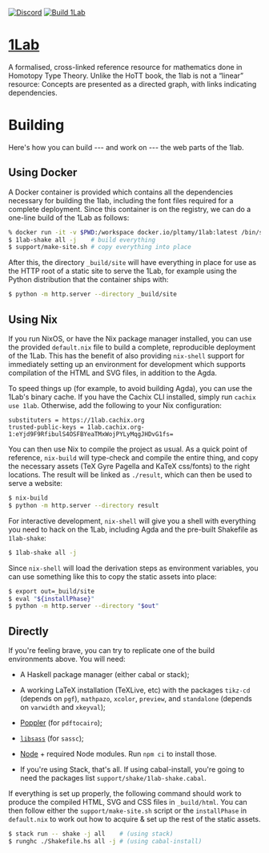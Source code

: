 [![Discord](https://img.shields.io/discord/914172963157323776?label=Discord&logo=discord)](https://discord.gg/Zp2e8hYsuX)
[![Build 1Lab](https://github.com/plt-amy/cubical-1lab/actions/workflows/build.yml/badge.svg)](https://github.com/plt-amy/cubical-1lab/actions/workflows/build.yml)

# [1Lab](https://1lab.dev)

A formalised, cross-linked reference resource for mathematics done in
Homotopy Type Theory. Unlike the HoTT book, the 1lab is not a “linear”
resource: Concepts are presented as a directed graph, with links
indicating dependencies.

# Building

Here's how you can build --- and work on --- the web parts of the 1lab.

## Using Docker

A Docker container is provided which contains all the
dependencies necessary for building the 1lab, including the font files
required for a complete deployment. Since this container is on the
registry, we can do a one-line build of the 1Lab as follows:

```bash
% docker run -it -v $PWD:/workspace docker.io/pltamy/1lab:latest /bin/sh -i
$ 1lab-shake all -j    # build everything
$ support/make-site.sh # copy everything into place
```

After this, the directory `_build/site` will have everything in place
for use as the HTTP root of a static site to serve the 1Lab, for example
using the Python distribution that the container ships with:

```bash
$ python -m http.server --directory _build/site
```

## Using Nix

If you run NixOS, or have the Nix package manager installed, you can use
the provided `default.nix` file to build a complete, reproducible
deployment of the 1Lab. This has the benefit of also providing
`nix-shell` support for immediately setting up an environment for
development which supports compilation of the HTML and SVG files, in
addition to the Agda.

To speed things up (for example, to avoid building Agda), you can use the
1Lab's binary cache. If you have the Cachix CLI installed, simply run
`cachix use 1lab`. Otherwise, add the following to your Nix configuration:

```
substituters = https://1lab.cachix.org
trusted-public-keys = 1lab.cachix.org-1:eYjd9F9RfibulS4OSFBYeaTMxWojPYLyMqgJHDvG1fs=
```

You can then use Nix to compile the project as usual. As a quick point
of reference, `nix-build` will type-check and compile the entire thing,
and copy the necessary assets (TeX Gyre Pagella and KaTeX css/fonts) to
the right locations. The result will be linked as `./result`, which can
then be used to serve a website:

```bash
$ nix-build
$ python -m http.server --directory result
```

For interactive development, `nix-shell` will give you a shell with
everything you need to hack on the 1Lab, including Agda and the pre-built
Shakefile as `1lab-shake`:

```bash
$ 1lab-shake all -j
```

Since `nix-shell` will load the derivation steps as environment
variables, you can use something like this to copy the static assets
into place:

```bash
$ export out=_build/site
$ eval "${installPhase}"
$ python -m http.server --directory "$out"
```

## Directly

If you're feeling brave, you can try to replicate one of the build
environments above. You will need:

- A Haskell package manager (either cabal or stack);

- A working LaTeX installation (TeXLive, etc) with the packages
`tikz-cd` (depends on `pgf`), `mathpazo`, `xcolor`, `preview`, and
`standalone` (depends on `varwidth` and `xkeyval`);

- [Poppler] (for `pdftocairo`);
- [`libsass`] (for `sassc`);
- [Node] + required Node modules. Run `npm ci` to install those.

- If you're using Stack, that's all. If using cabal-install, you're
going to need the packages list `support/shake/1lab-shake.cabal`.

[Poppler]: https://poppler.freedesktop.org/
[Node]: https://nodejs.org/en/
[`libsass`]: https://github.com/sass/sassc

If everything is set up properly, the following command should work to
produce the compiled HTML, SVG and CSS files in `_build/html`. You can
then follow either the `support/make-site.sh` script or the
`installPhase` in `default.nix` to work out how to acquire & set up the
rest of the static assets.

```bash
$ stack run -- shake -j all    # (using stack)
$ runghc ./Shakefile.hs all -j # (using cabal-install)
```
